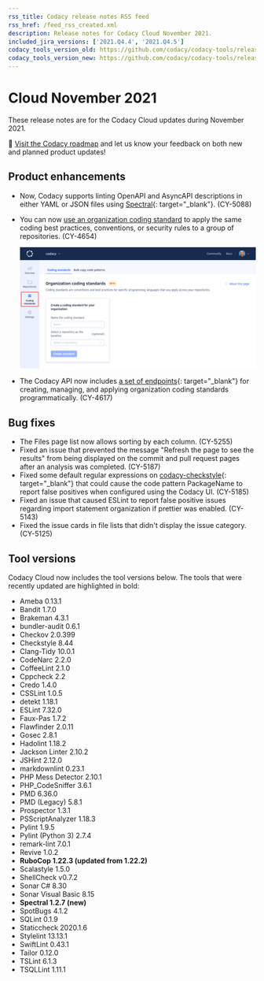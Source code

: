 ```yaml
---
rss_title: Codacy release notes RSS feed
rss_href: /feed_rss_created.xml
description: Release notes for Codacy Cloud November 2021.
included_jira_versions: ['2021.Q4.4', '2021.Q4.5']
codacy_tools_version_old: https://github.com/codacy/codacy-tools/releases/tag/3.9.48
codacy_tools_version_new: https://github.com/codacy/codacy-tools/releases/tag/4.0.22
---
```


# Cloud November 2021

These release notes are for the Codacy Cloud updates during November 2021.

📢 [Visit the Codacy roadmap](https://roadmap.codacy.com) and <span class="skip-vale">let us know</span> your feedback on both new and planned product updates!

## Product enhancements

-   Now, Codacy supports linting OpenAPI and AsyncAPI descriptions in either YAML or JSON files using [Spectral](https://stoplight.io/open-source/spectral/){: target="_blank"}. (CY-5088)

-   You can now [use an organization coding standard](../../organizations/using-a-coding-standard.md) to apply the same coding best practices, conventions, or security rules to a group of repositories. (CY-4654)

    ![Organization coding standard](../images/cy-4654.png)

-   The Codacy API now includes [a set of endpoints](https://api.codacy.com/api/api-docs#codacy-api-coding-standards){: target="_blank"} for creating, managing, and applying organization coding standards programmatically. (CY-4617)

## Bug fixes

-   The Files page list now allows sorting by each column. (CY-5255)
-   Fixed an issue that prevented the message "Refresh the page to see the results" from being displayed on the commit and pull request pages after an analysis was completed. (CY-5187)
-   Fixed some default regular expressions on [<span class="skip-vale">codacy-checkstyle</span>](https://github.com/codacy/codacy-checkstyle){: target="_blank"} that could cause the code pattern PackageName to report false positives when configured using the Codacy UI. (CY-5185)
-   Fixed an issue that caused ESLint to report false positive issues regarding import statement organization if prettier was enabled. (CY-5143)
-   Fixed the issue cards in file lists that didn't display the issue category. (CY-5125)

## Tool versions

Codacy Cloud now includes the tool versions below. The tools that were recently updated are highlighted in bold:

-   Ameba 0.13.1
-   Bandit 1.7.0
-   Brakeman 4.3.1
-   bundler-audit 0.6.1
-   Checkov 2.0.399
-   Checkstyle 8.44
-   Clang-Tidy 10.0.1
-   CodeNarc 2.2.0
-   CoffeeLint 2.1.0
-   Cppcheck 2.2
-   Credo 1.4.0
-   CSSLint 1.0.5
-   detekt 1.18.1
-   ESLint 7.32.0
-   Faux-Pas 1.7.2
-   Flawfinder 2.0.11
-   Gosec 2.8.1
-   Hadolint 1.18.2
-   Jackson Linter 2.10.2
-   JSHint 2.12.0
-   markdownlint 0.23.1
-   PHP Mess Detector 2.10.1
-   PHP_CodeSniffer 3.6.1
-   PMD 6.36.0
-   PMD (Legacy) 5.8.1
-   Prospector 1.3.1
-   PSScriptAnalyzer 1.18.3
-   Pylint 1.9.5
-   Pylint (Python 3) 2.7.4
-   remark-lint 7.0.1
-   Revive 1.0.2
-   **RuboCop 1.22.3 (updated from 1.22.2)**
-   Scalastyle 1.5.0
-   ShellCheck v0.7.2
-   Sonar C# 8.30
-   Sonar Visual Basic 8.15
-   **Spectral 1.2.7 (new)**
-   SpotBugs 4.1.2
-   SQLint 0.1.9
-   Staticcheck 2020.1.6
-   Stylelint 13.13.1
-   SwiftLint 0.43.1
-   Tailor 0.12.0
-   TSLint 6.1.3
-   TSQLLint 1.11.1
